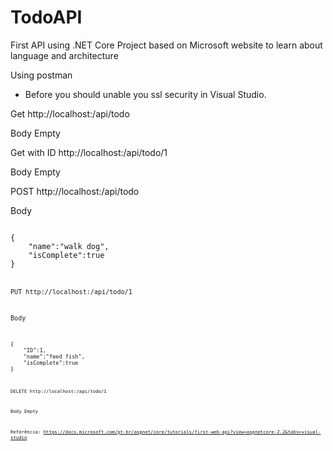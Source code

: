# TodoAPI
First API using .NET Core
Project based on Microsoft website to learn about language and architecture

Using postman
- Before you should unable you ssl security in Visual Studio.

Get 
http://localhost:<PORT>/api/todo

Body
Empty


Get with ID
http://localhost:<PORT>/api/todo/1

Body
Empty


POST
http://localhost:<PORT>/api/todo

Body

<code>
{
    "name":"walk dog",
    "isComplete":true
}
<code>


PUT
http://localhost:<PORT>/api/todo/1

Body
    
<code>
{
    "ID":1,
    "name":"feed fish",
    "isComplete":true
}
<code>

DELETE
http://localhost:<PORT>/api/todo/1

Body
Empty

Referência:
https://docs.microsoft.com/pt-br/aspnet/core/tutorials/first-web-api?view=aspnetcore-2.2&tabs=visual-studio
